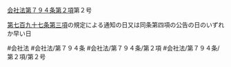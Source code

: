 [会社法第７９４条第２項](会社法＿＿＿＿第７９４条第２項)第２号

[第七百九十七条第三項](会社法＿＿＿＿第７９７条第３項)の規定による通知の日又は同条第四項の公告の日のいずれか早い日


#会社法
#会社法/第７９４条
#会社法/第７９４条/第２項
#会社法/第７９４条/第２項/第２号

